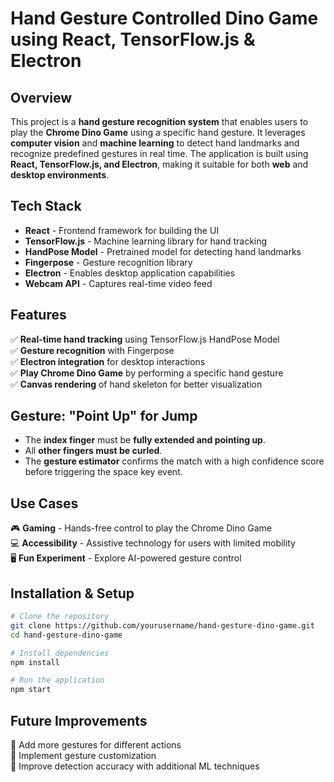 # Hand Gesture Controlled Dino Game using React, TensorFlow.js & Electron

## Overview
This project is a **hand gesture recognition system** that enables users to play the **Chrome Dino Game** using a specific hand gesture. It leverages **computer vision** and **machine learning** to detect hand landmarks and recognize predefined gestures in real time. The application is built using **React, TensorFlow.js, and Electron**, making it suitable for both **web** and **desktop environments**.

## Tech Stack
- **React** - Frontend framework for building the UI
- **TensorFlow.js** - Machine learning library for hand tracking
- **HandPose Model** - Pretrained model for detecting hand landmarks
- **Fingerpose** - Gesture recognition library
- **Electron** - Enables desktop application capabilities
- **Webcam API** - Captures real-time video feed

## Features
✅ **Real-time hand tracking** using TensorFlow.js HandPose Model  
✅ **Gesture recognition** with Fingerpose  
✅ **Electron integration** for desktop interactions  
✅ **Play Chrome Dino Game** by performing a specific hand gesture  
✅ **Canvas rendering** of hand skeleton for better visualization  
 
## Gesture: "Point Up" for Jump
- The **index finger** must be **fully extended and pointing up**.
- All **other fingers must be curled**.
- The **gesture estimator** confirms the match with a high confidence score before triggering the space key event.

## Use Cases
🎮 **Gaming** - Hands-free control to play the Chrome Dino Game  
💻 **Accessibility** - Assistive technology for users with limited mobility  
🖥️ **Fun Experiment** - Explore AI-powered gesture control  

## Installation & Setup
```bash
# Clone the repository
git clone https://github.com/yourusername/hand-gesture-dino-game.git
cd hand-gesture-dino-game

# Install dependencies
npm install

# Run the application
npm start
```

## Future Improvements
🚀 Add more gestures for different actions  
🚀 Implement gesture customization  
🚀 Improve detection accuracy with additional ML techniques  

 